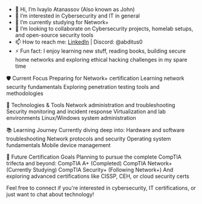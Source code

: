 - 👋 Hi, I’m Ivaylo Atanassov (Also known as John)
- 👀 I’m interested in Cybersecurity and IT in general
- 🌱 I’m currently studying for Network+
- 💞️ I’m looking to collaborate on Cybersecurity projects, homelab setups, and open-source security tools
- 📫 How to reach me: [LinkedIn](https://www.linkedin.com/in/ivaylo-atanassov-072105176/) | Discord: @abditus0
- ⚡ Fun fact: I enjoy learning new stuff, reading books, building secure home networks and exploring ethical hacking challenges in my spare time

🛡️ Current Focus
Preparing for Network+ certification
Learning network security fundamentals
Exploring penetration testing tools and methodologies

🔧 Technologies & Tools
Network administration and troubleshooting
Security monitoring and incident response
Virtualization and lab environments
Linux/Windows system administration

📚 Learning Journey
Currently diving deep into:
Hardware and software troubleshooting
Network protocols and security
Operating system fundamentals
Mobile device management

🎯 Future Certification Goals
Planning to pursue the complete CompTIA trifecta and beyond:
CompTIA A+ (Completed)
CompTIA Network+ (Currently Studying)
CompTIA Security+ (Following Network+)
And exploring advanced certifications like CISSP, CEH, or cloud security certs

Feel free to connect if you're interested in cybersecurity, IT certifications, or just want to chat about technology!
<!---
Abditus0/Abditus0 is a ✨ special ✨ repository because its `README.md` (this file) appears on your GitHub profile.
You can click the Preview link to take a look at your changes.
--->
